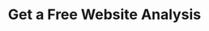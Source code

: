 ---
layout: form
title: Get a Free Website Analysis
description: "We'll provide you insight on how you compare in your market and what areas you need to address to stand out online."
nofollow: true
meta_image: "/img/meta/dl.jpg"
permalink: "/website-analysis-legacy"
page_class:
- class: form-page
headline: Get Your Free Analysis
text: Receive an evaluation of your website at no charge. We'll provide you insight on how you compare in your market and what areas you need to address to stand out online.
form:
  template: forms/website-analysis.html
  handler: https://marketing.doctorlogic.com/l/772793/2019-07-01/71n
img_src: "/img/form-pages/imac-bensimon.png"
img_alt: "Get A Free Website Analysis"
---